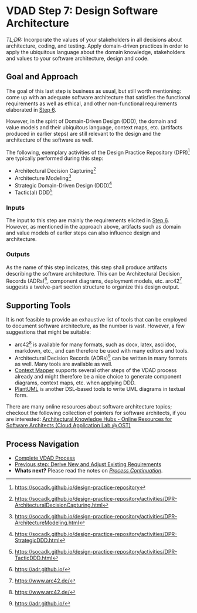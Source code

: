 # VDAD Step 7: Design Software Architecture

_TL;DR:_ Incorporate the values of your stakeholders in all decisions about architecture, coding, and testing. Apply domain-driven practices in order to apply the ubiquitous language about the domain knowledge, stakeholders and values to your software architecture, design and code.

## Goal and Approach
The goal of this last step is business as usual, but still worth mentioning: come up with an adequate software architecture that satisfies the functional requirements as well as ethical, and other non-functional requirements elaborated in [Step 6](step-6-derive-new-and-adjust-existing-requirements.md).

However, in the spirit of Domain-Driven Design (DDD), the domain and value models and their ubiquitous language, context maps, etc. (artifacts produced in earlier steps) are still relevant to the design and the architecture of the software as well.

The following, exemplary activities of the Design Practice Repository (DPR)[^1] are typically performed during this step:

 * Architectural Decision Capturing[^2]
 * Architecture Modeling[^3]
 * Strategic Domain-Driven Design (DDD)[^4]
 * Tactic(al) DDD[^5]

### Inputs
The input to this step are mainly the requirements elicited in [Step 6](step-6-derive-new-and-adjust-existing-requirements.md). However, as mentioned in the approach above, artifacts such as domain and value models of earlier steps can also influence design and architecture.

### Outputs
As the name of this step indicates, this step shall produce artifacts describing the software architecture. This can be Architectural Decision Records (ADRs)[^6], component diagrams, deployment models, etc. arc42[^7] suggests a twelve-part section structure to organize this design output.

## Supporting Tools

It is not feasible to provide an exhaustive list of tools that can be employed to document software architecture, as the number is vast. However, a few suggestions that might be suitable:

 * arc42[^7] is available for many formats, such as docx, latex, asciidoc, markdown, etc., and can therefore be used with many editors and tools.
 * Architectural Decision Records (ADRs)[^6] can be written in many formats as well. Many tools are available as well.
 * [Context Mapper](https://contextmapper.org) supports several other steps of the VDAD process already and might therefore be a nice choice to generate component diagrams, context maps, etc. when applying DDD.
 * [PlantUML](https://plantuml.com/) is another DSL-based tools to write UML diagrams in textual form.

There are many online resources about software architecture topics; checkout the following collection of pointers for software architects, if you are interested: [Architectural Knowledge Hubs - Online Resources for Software Architects (Cloud Application Lab @ OST)](https://www.ost.ch/de/forschung-und-dienstleistungen/informatik/ifs-institut-fuer-software/labs/cloud-application-lab/architectural-knowledge-management-akm/architectural-knowledge-hubs)

## Process Navigation

 * [Complete VDAD Process](./../value-driven-analysis-and-design)
 * [Previous step: Derive New and Adjust Existing Requirements](step-6-derive-new-and-adjust-existing-requirements.md)
 * **Whats next?** Please read the notes on *[Process Continuation](step-infinity-process-continuation.md)*.

[^1]: <https://socadk.github.io/design-practice-repository>
[^2]: <https://socadk.github.io/design-practice-repository/activities/DPR-ArchitecturalDecisionCapturing.html>
[^3]: <https://socadk.github.io/design-practice-repository/activities/DPR-ArchitectureModeling.html>
[^4]: <https://socadk.github.io/design-practice-repository/activities/DPR-StrategicDDD.html>
[^5]: <https://socadk.github.io/design-practice-repository/activities/DPR-TacticDDD.html>
[^6]: <https://adr.github.io/>
[^7]: <https://www.arc42.de/>
